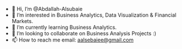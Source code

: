 - 👋 Hi, I’m @Abdallah-Alsubaie
- 👀 I’m interested in Business Analytics, Data Visualization & Financial Markets.
- 🌱 I’m currently learning Business Analytics.
- 💞️ I’m looking to collaborate on Business Analysis Projects :)
- 📫 How to reach me email: aalsebaiee@gmail.com

<!---
Abdallah-Alsubaie/Abdallah-Alsubaie is a ✨ special ✨ repository because its `README.md` (this file) appears on your GitHub profile.
You can click the Preview link to take a look at your changes.
--->
